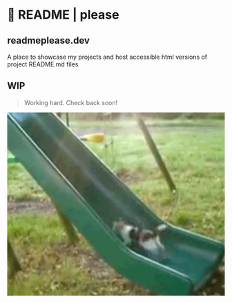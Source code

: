 # 📓 README | please
## readmeplease.dev
A place to showcase my projects and host accessible html versions of project README.md files

## WIP 
> Working hard. Check back soon!
<img src="https://github.com/Mary-Tyler-Moore/readme-gifs/blob/master/random/fml.gif?raw=true" width="600" />

